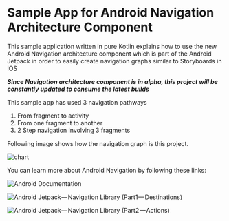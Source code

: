 # Sample App for Android Navigation Architecture Component

This sample application written in pure Kotlin explains how to use the new Android Navigation architecture component which is part of the Android Jetpack in order to easily create navigation graphs similar to Storyboards in iOS

_**Since Navigation architecture component is in alpha, this project will be constantly updated to consume the latest builds**_

This sample app has used 3 navigation pathways
1. From fragment to activity
2. From one fragment to another
3. 2 Step navigation involving 3 fragments

Following image shows how the navigation graph is this project. 

![chart](https://raw.githubusercontent.com/prasannajeet/android-navigation-example/master/chart.png)


You can learn more about Android Navigation by following these links:

![Android Documentation](https://developer.android.com/topic/libraries/architecture/navigation/navigation-implementing#kotlin)

![Android Jetpack — Navigation Library (Part1 — Destinations)](https://medium.com/@Botz/android-architecture-components-navigation-aedee96b0c46)

![Android Jetpack — Navigation Library (Part2 — Actions)](https://medium.com/@Botz/android-jetpack-navigation-library-part2-actions-a4f706c971ac)
